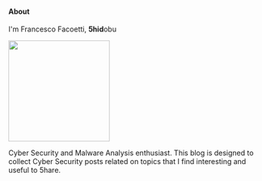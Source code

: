 #### About

I'm Francesco Facoetti, **5hid**obu

<img src="https://github.com/user-attachments/assets/b5c1c431-244d-4e4e-87ac-b0f17f03a658" width="200" height="200">

Cyber Security and Malware Analysis enthusiast. 
This blog is designed to collect Cyber Security posts related on topics that I find interesting and useful to 5hare.



